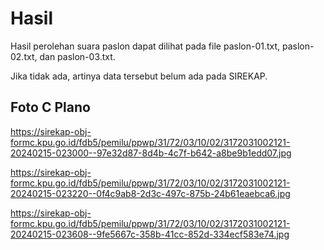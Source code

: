 # Hasil

Hasil perolehan suara paslon dapat dilihat pada file paslon-01.txt, paslon-02.txt, dan paslon-03.txt.

Jika tidak ada, artinya data tersebut belum ada pada SIREKAP.

## Foto C Plano

https://sirekap-obj-formc.kpu.go.id/fdb5/pemilu/ppwp/31/72/03/10/02/3172031002121-20240215-023000--97e32d87-8d4b-4c7f-b642-a8be9b1edd07.jpg

https://sirekap-obj-formc.kpu.go.id/fdb5/pemilu/ppwp/31/72/03/10/02/3172031002121-20240215-023220--0f4c9ab8-2d3c-497c-875b-24b61eaebca6.jpg

https://sirekap-obj-formc.kpu.go.id/fdb5/pemilu/ppwp/31/72/03/10/02/3172031002121-20240215-023608--9fe5667c-358b-41cc-852d-334ecf583e74.jpg
